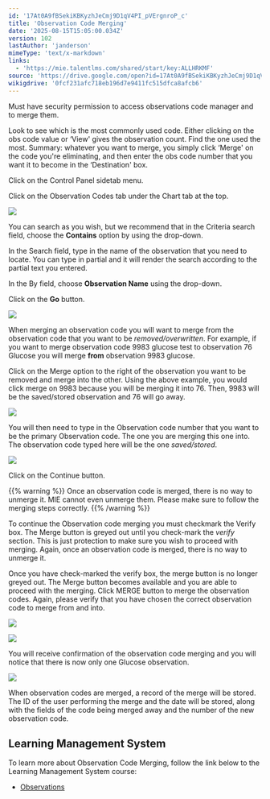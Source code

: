 ```yaml
---
id: '17At0A9fBSekiKBKyzhJeCmj9D1qV4PI_pVErgnroP_c'
title: 'Observation Code Merging'
date: '2025-08-15T15:05:00.034Z'
version: 102
lastAuthor: 'janderson'
mimeType: 'text/x-markdown'
links:
  - 'https://mie.talentlms.com/shared/start/key:ALLHRKMF'
source: 'https://drive.google.com/open?id=17At0A9fBSekiKBKyzhJeCmj9D1qV4PI_pVErgnroP_c'
wikigdrive: '0fcf231afc718eb196d7e9411fc515dfca8afcb6'
---
```

Must have security permission to access observations code manager and to merge them.

Look to see which is the most commonly used code. Either clicking on the obs code value or ‘View' gives the observation count. Find the one used the most. Summary: whatever you want to merge, you simply click ‘Merge' on the code you're eliminating, and then enter the obs code number that you want it to become in the ‘Destination' box.

Click on the Control Panel sidetab menu.

Click on the Observation Codes tab under the Chart tab at the top.

![](../observation-code-merging.assets/6f697c5c8800540d5dc7983cc255fc20.png)

You can search as you wish, but we recommend that in the Criteria search field, choose the **Contains** option by using the drop-down.

In the Search field, type in the name of the observation that you need to locate. You can type in partial and it will render the search according to the partial text you entered.

In the By field, choose **Observation Name** using the drop-down.

Click on the **Go** button.

![](../observation-code-merging.assets/46b0243d3fc5e48703133b1b095abf41.png)

When merging an observation code you will want to merge from the observation code that you want to be *removed/overwritten*. For example, if you want to merge observation code 9983 glucose test to observation 76 Glucose you will merge **from** observation 9983 glucose.

Click on the Merge option to the right of the observation you want to be removed and merge into the other. Using the above example, you would click merge on 9983 because you will be merging it into 76. Then, 9983 will be the saved/stored observation and 76 will go away.

![](../observation-code-merging.assets/72246b13bc3568794caf1823a1065a7b.png)

You will then need to type in the Observation code number that you want to be the primary Observation code. The one you are merging this one into. The observation code typed here will be the one *saved/stored*.

![](../observation-code-merging.assets/ed080ba824823f41f611a8a74fd9b3bf.png)

Click on the Continue button.

{{% warning %}}
Once an observation code is merged, there is no way to unmerge it. MIE cannot even unmerge them. Please make sure to follow the merging steps correctly.
{{% /warning %}}

To continue the Observation code merging you must checkmark the Verify box. The Merge button is greyed out until you check-mark the *verify* section. This is just protection to make sure you wish to proceed with merging. Again, once an observation code is merged, there is no way to unmerge it.

Once you have check-marked the verify box, the merge button is no longer greyed out. The Merge button becomes available and you are able to proceed with the merging. Click MERGE button to merge the observation codes. Again, please verify that you have chosen the correct observation code to merge from and into.

![](../observation-code-merging.assets/33ed1abf7adcc750c77066461c896cf4.png)

![](../observation-code-merging.assets/c7f510d27ae6f0a3ae72f7a479d91f30.png)

You will receive confirmation of the observation code merging and you will notice that there is now only one Glucose observation.

![](../observation-code-merging.assets/9a6f741bce0e2a42c86d702407bd6a1d.png)

When observation codes are merged, a record of the merge will be stored. The ID of the user performing the merge and the date will be stored, along with the fields of the code being merged away and the number of the new observation code.

## Learning Management System

To learn more about Observation Code Merging, follow the link below to the Learning Management System course:

* [Observations](https://mie.talentlms.com/shared/start/key:ALLHRKMF)
